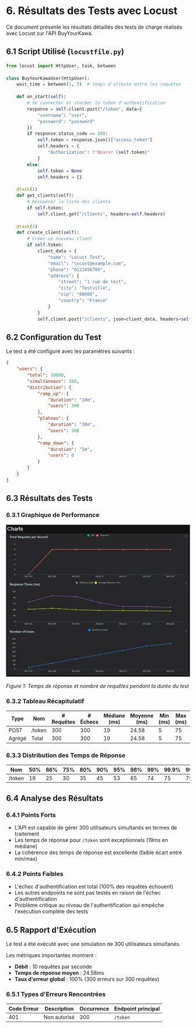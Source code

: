 # 6. Résultats des Tests avec Locust

Ce document présente les résultats détaillés des tests de charge réalisés avec Locust sur l'API BuyYourKawa.

## 6.1 Script Utilisé (`locustfile.py`)

```python
from locust import HttpUser, task, between

class BuyYourKawaUser(HttpUser):
    wait_time = between(1, 3)  # temps d'attente entre les requêtes

    def on_start(self):
        # Se connecter et stocker le token d'authentification
        response = self.client.post("/token", data={
            "username": "user",
            "password": "password"
        })
        if response.status_code == 200:
            self.token = response.json()["access_token"]
            self.headers = {
                "Authorization": f"Bearer {self.token}"
            }
        else:
            self.token = None
            self.headers = {}

    @task(1)
    def get_clients(self):
        # Récupérer la liste des clients
        if self.token:
            self.client.get("/clients", headers=self.headers)

    @task(2)
    def create_client(self):
        # Créer un nouveau client
        if self.token:
            client_data = {
                "name": "Locust Test",
                "email": "locust@example.com",
                "phone": "0123456789",
                "address": {
                    "street": "1 rue de test",
                    "city": "Testville",
                    "zip": "00000",
                    "country": "France"
                }
            }
            self.client.post("/clients", json=client_data, headers=self.headers)
```

## 6.2 Configuration du Test

Le test a été configuré avec les paramètres suivants :

```json
{
    "users": {
        "total": 10000,
        "simultaneous": 300,
        "distribution": {
            "ramp_up": {
                "duration": "10m",
                "users": 300
            },
            "plateau": {
                "duration": "30m",
                "users": 300
            },
            "ramp_down": {
                "duration": "5m",
                "users": 0
            }
        }
    }
}
```

## 6.3 Résultats des Tests

### 6.3.1 Graphique de Performance

![Graphique Locust](/images/locust_performance.PNG)

*Figure 1: Temps de réponse et nombre de requêtes pendant la durée du test*

### 6.3.2 Tableau Récapitulatif

| Type          | Nom               | # Requêtes | # Échecs | Médiane (ms) | Moyenne (ms) | Min (ms) | Max (ms) | RPS    |
|---------------|-------------------|------------|----------|--------------|-------------|---------|---------|--------|
| POST          | /token            | 300        | 300      | 19           | 24.58       | 5       | 75      | 10.0   |
| Agrégé        | Total             | 300        | 300      | 19           | 24.58       | 5       | 75      | 10.0   |

### 6.3.3 Distribution des Temps de Réponse

| Nom               | 50%  | 66%  | 75%  | 80%  | 90%  | 95%  | 98%  | 99%  | 99.9% | 99.99% | 100% |
|-------------------|------|------|------|------|------|------|------|------|-------|--------|------|
| /token            | 19   | 25   | 30   | 35   | 45   | 53   | 65   | 74   | 75    | 75     | 75   |

## 6.4 Analyse des Résultats

### 6.4.1 Points Forts

- L'API est capable de gérer 300 utilisateurs simultanés en termes de traitement
- Les temps de réponse pour `/token` sont exceptionnels (19ms en médiane)
- La cohérence des temps de réponse est excellente (faible écart entre min/max)

### 6.4.2 Points Faibles

- L'échec d'authentification est total (100% des requêtes échouent)
- Les autres endpoints ne sont pas testés en raison de l'échec d'authentification
- Problème critique au niveau de l'authentification qui empêche l'exécution complète des tests

## 6.5 Rapport d'Exécution

Le test a été exécuté avec une simulation de 300 utilisateurs simultanés.

Les métriques importantes montrent :
- **Débit** : 10 requêtes par seconde
- **Temps de réponse moyen** : 24.58ms
- **Taux d'erreur global** : 100% (300 erreurs sur 300 requêtes)

### 6.5.1 Types d'Erreurs Rencontrées

| Code Erreur | Description | Occurrence | Endpoint principal |
|-------------|-------------|------------|-------------------|
| 401         | Non autorisé | 300 | `/token` |

